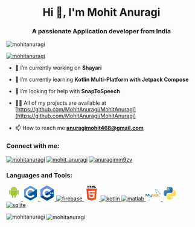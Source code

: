 <h1 align="center">Hi 👋, I'm Mohit Anuragi</h1>
<h3 align="center">A passionate Application developer from India</h3>

<p align="left"> <img src="https://komarev.com/ghpvc/?username=mohitanuragi&label=Profile%20views&color=0e75b6&style=flat" alt="mohitanuragi" /> </p>

<p align="left"> <a href="https://github.com/ryo-ma/github-profile-trophy"><img src="https://github-profile-trophy.vercel.app/?username=mohitanuragi" alt="mohitanuragi" /></a> </p>

- 🔭 I’m currently working on **Shayari**

- 🌱 I’m currently learning **Kotlin Multi-Platform with Jetpack Compose**

- 🤝 I’m looking for help with **SnapToSpeech**

- 👨‍💻 All of my projects are available at [https://github.com/MohitAnuragi/MohitAnuragi](https://github.com/MohitAnuragi/MohitAnuragi)

- 📫 How to reach me **anuragimohit468@gmail.com**

<h3 align="left">Connect with me:</h3>
<p align="left">
<a href="https://linkedin.com/in/mohitanuragi" target="blank"><img align="center" src="https://raw.githubusercontent.com/rahuldkjain/github-profile-readme-generator/master/src/images/icons/Social/linked-in-alt.svg" alt="mohitanuragi" height="30" width="40" /></a>
<a href="https://www.leetcode.com/mohit_anuragi" target="blank"><img align="center" src="https://raw.githubusercontent.com/rahuldkjain/github-profile-readme-generator/master/src/images/icons/Social/leet-code.svg" alt="mohit_anuragi" height="30" width="40" /></a>
<a href="https://auth.geeksforgeeks.org/user/anuragimm9zv" target="blank"><img align="center" src="https://raw.githubusercontent.com/rahuldkjain/github-profile-readme-generator/master/src/images/icons/Social/geeks-for-geeks.svg" alt="anuragimm9zv" height="30" width="40" /></a>
</p>

<h3 align="left">Languages and Tools:</h3>
<p align="left"> <a href="https://developer.android.com" target="_blank" rel="noreferrer"> <img src="https://raw.githubusercontent.com/devicons/devicon/master/icons/android/android-original-wordmark.svg" alt="android" width="40" height="40"/> </a> <a href="https://www.cprogramming.com/" target="_blank" rel="noreferrer"> <img src="https://raw.githubusercontent.com/devicons/devicon/master/icons/c/c-original.svg" alt="c" width="40" height="40"/> </a> <a href="https://www.w3schools.com/cpp/" target="_blank" rel="noreferrer"> <img src="https://raw.githubusercontent.com/devicons/devicon/master/icons/cplusplus/cplusplus-original.svg" alt="cplusplus" width="40" height="40"/> </a> <a href="https://firebase.google.com/" target="_blank" rel="noreferrer"> <img src="https://www.vectorlogo.zone/logos/firebase/firebase-icon.svg" alt="firebase" width="40" height="40"/> </a> <a href="https://www.w3.org/html/" target="_blank" rel="noreferrer"> <img src="https://raw.githubusercontent.com/devicons/devicon/master/icons/html5/html5-original-wordmark.svg" alt="html5" width="40" height="40"/> </a> <a href="https://kotlinlang.org" target="_blank" rel="noreferrer"> <img src="https://www.vectorlogo.zone/logos/kotlinlang/kotlinlang-icon.svg" alt="kotlin" width="40" height="40"/> </a> <a href="https://www.mathworks.com/" target="_blank" rel="noreferrer"> <img src="https://upload.wikimedia.org/wikipedia/commons/2/21/Matlab_Logo.png" alt="matlab" width="40" height="40"/> </a> <a href="https://www.mysql.com/" target="_blank" rel="noreferrer"> <img src="https://raw.githubusercontent.com/devicons/devicon/master/icons/mysql/mysql-original-wordmark.svg" alt="mysql" width="40" height="40"/> </a> <a href="https://www.python.org" target="_blank" rel="noreferrer"> <img src="https://raw.githubusercontent.com/devicons/devicon/master/icons/python/python-original.svg" alt="python" width="40" height="40"/> </a> <a href="https://www.sqlite.org/" target="_blank" rel="noreferrer"> <img src="https://www.vectorlogo.zone/logos/sqlite/sqlite-icon.svg" alt="sqlite" width="40" height="40"/> </a> </p>

<p><img align="left" src="https://github-readme-stats.vercel.app/api/top-langs?username=mohitanuragi&show_icons=true&locale=en&layout=compact" alt="mohitanuragi" /></p>

<p>&nbsp;<img align="center" src="https://github-readme-stats.vercel.app/api?username=mohitanuragi&show_icons=true&locale=en" alt="mohitanuragi" /></p>
